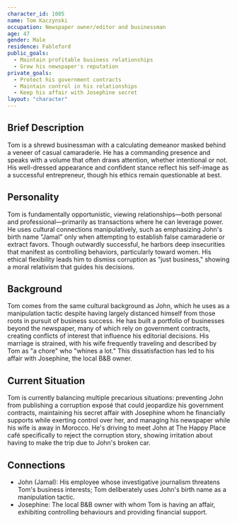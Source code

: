 ```yaml
---
character_id: 1005
name: Tom Kaczynski
occupation: Newspaper owner/editor and businessman
age: 47
gender: Male
residence: Fableford
public_goals:
  - Maintain profitable business relationships
  - Grow his newspaper's reputation
private_goals:
  - Protect his government contracts
  - Maintain control in his relationships
  - Keep his affair with Josephine secret
layout: "character"
---
```


## Brief Description

Tom is a shrewd businessman with a calculating demeanor masked behind a veneer of casual camaraderie. He has a commanding presence and speaks with a volume that often draws attention, whether intentional or not. His well-dressed appearance and confident stance reflect his self-image as a successful entrepreneur, though his ethics remain questionable at best.

## Personality

Tom is fundamentally opportunistic, viewing relationships—both personal and professional—primarily as transactions where he can leverage power. He uses cultural connections manipulatively, such as emphasizing John's birth name "Jamal" only when attempting to establish false camaraderie or extract favors. Though outwardly successful, he harbors deep insecurities that manifest as controlling behaviors, particularly toward women. His ethical flexibility leads him to dismiss corruption as "just business," showing a moral relativism that guides his decisions.

## Background

Tom comes from the same cultural background as John, which he uses as a manipulation tactic despite having largely distanced himself from those roots in pursuit of business success. He has built a portfolio of businesses beyond the newspaper, many of which rely on government contracts, creating conflicts of interest that influence his editorial decisions. His marriage is strained, with his wife frequently traveling and described by Tom as "a chore" who "whines a lot." This dissatisfaction has led to his affair with Josephine, the local B&B owner.

## Current Situation

Tom is currently balancing multiple precarious situations: preventing John from publishing a corruption exposé that could jeopardize his government contracts, maintaining his secret affair with Josephine whom he financially supports while exerting control over her, and managing his newspaper while his wife is away in Morocco. He's driving to meet John at The Happy Place café specifically to reject the corruption story, showing irritation about having to make the trip due to John's broken car.

## Connections

- John (Jamal): His employee whose investigative journalism threatens Tom's business interests; Tom deliberately uses John's birth name as a manipulation tactic.
- Josephine: The local B&B owner with whom Tom is having an affair, exhibiting controlling behaviours and providing financial support.
